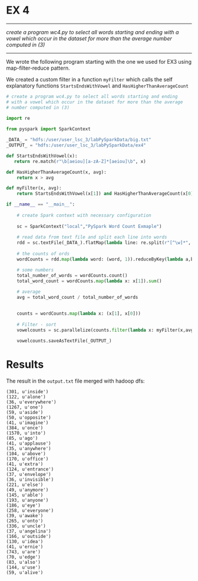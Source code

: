 # EX 4

---

*create a program wc4.py to select all words starting and ending 
with a vowel which occur in the dataset for more than the average 
number computed in (3)*

---

We wrote the following program starting with the one we used for EX3 using map-filter-reduce pattern.

We created a custom filter in a function `myFilter` which calls the self explanatory functions `StartsEndsWithVowel` and `HasHigherThanAverageCount`

```python
# create a program wc4.py to select all words starting and ending 
# with a vowel which occur in the dataset for more than the average 
# number computed in (3)

import re
 
from pyspark import SparkContext

_DATA_ = "hdfs:/user/user_lsc_3/labPySparkData/big.txt"
_OUTPUT_ = "hdfs:/user/user_lsc_3/labPySparkData/ex4"

def StartsEndsWithVowel(x):
   return re.match(r"\b[aeiou][a-zA-Z]*[aeiou]\b", x)

def HasHigherThanAverageCount(x, avg):
    return x > avg

def myFilter(x, avg):
    return StartsEndsWithVowel(x[1]) and HasHigherThanAverageCount(x[0],avg)

if __name__ == "__main__":
	
    # create Spark context with necessary configuration
    
    sc = SparkContext("local","PySpark Word Count Exmaple")
    
    # read data from text file and split each line into words
    rdd = sc.textFile(_DATA_).flatMap(lambda line: re.split(r"[^\w]*", line.strip().lower()))
 
    # the counts of ords
    wordCounts = rdd.map(lambda word: (word, 1)).reduceByKey(lambda a,b:a + b)

    # some numbers
    total_number_of_words = wordCounts.count()   
    total_word_count = wordCounts.map(lambda x: x[1]).sum()
    
    # average
    avg = total_word_count / total_number_of_words
    

    counts = wordCounts.map(lambda x: (x[1], x[0]))
    
    # Filter - sort
    vowelcounts = sc.parallelize(counts.filter(lambda x: myFilter(x,avg)).collect())
    
    vowelcounts.saveAsTextFile(_OUTPUT_)   
```

# Results

The result in the `output.txt` file merged with hadoop dfs:
```
(301, u'inside')
(122, u'alone')
(36, u'everywhere')
(1267, u'one')
(59, u'aside')
(50, u'opposite')
(41, u'imagine')
(384, u'once')
(1570, u'into')
(85, u'ago')
(41, u'applause')
(35, u'anywhere')
(104, u'above')
(170, u'office')
(41, u'extra')
(124, u'entrance')
(37, u'envelope')
(36, u'invisible')
(221, u'else')
(49, u'anymore')
(145, u'able')
(193, u'anyone')
(186, u'eye')
(258, u'everyone')
(39, u'awake')
(265, u'onto')
(336, u'uncle')
(37, u'angelina')
(166, u'outside')
(130, u'idea')
(41, u'ernie')
(743, u'are')
(70, u'edge')
(83, u'also')
(144, u'use')
(59, u'alive')

```  
